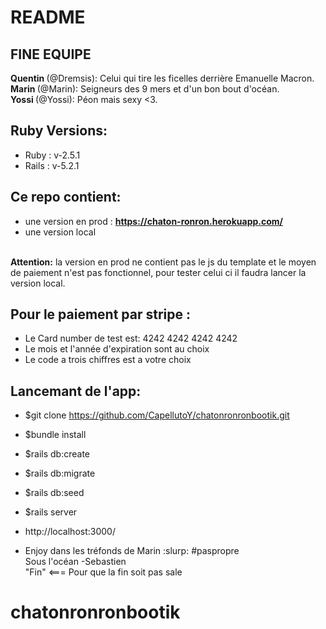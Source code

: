 # README
## FINE EQUIPE
 <strong> Quentin </strong>(@Dremsis): Celui qui tire les ficelles derrière Emanuelle Macron.</br>
 <strong> Marin </strong>(@Marin): Seigneurs des 9 mers et d'un bon bout d'océan.</br>
 <strong> Yossi </strong>(@Yossi): Péon mais sexy <3.</br>
## Ruby Versions:

* Ruby : v-2.5.1
* Rails : v-5.2.1

## Ce repo contient:
* une version en prod : <strong>https://chaton-ronron.herokuapp.com/</strong>
* une version local
</br>
<strong>Attention:</strong> la version en prod ne contient pas le js du template et le moyen de paiement n'est pas fonctionnel, pour tester celui ci il faudra lancer la version local.</br>

## Pour le paiement par stripe :
* Le Card number de test est: 4242 4242 4242 4242
* Le mois et l'année d'expiration sont au choix
* Le code a trois chiffres est a votre choix
## Lancemant de l'app:

* $git clone https://github.com/CapellutoY/chatonronronbootik.git

* $bundle install

* $rails db:create

* $rails db:migrate

* $rails db:seed

* $rails server

*  http://localhost:3000/

* Enjoy dans les tréfonds de Marin :slurp: #paspropre</br>
Sous l'océan -Sebastien</br>
"Fin" <=== Pour que la fin soit pas sale</br>
# chatonronronbootik
